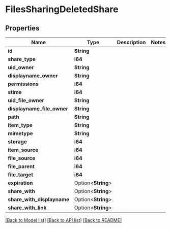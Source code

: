 # FilesSharingDeletedShare

## Properties

Name | Type | Description | Notes
------------ | ------------- | ------------- | -------------
**id** | **String** |  | 
**share_type** | **i64** |  | 
**uid_owner** | **String** |  | 
**displayname_owner** | **String** |  | 
**permissions** | **i64** |  | 
**stime** | **i64** |  | 
**uid_file_owner** | **String** |  | 
**displayname_file_owner** | **String** |  | 
**path** | **String** |  | 
**item_type** | **String** |  | 
**mimetype** | **String** |  | 
**storage** | **i64** |  | 
**item_source** | **i64** |  | 
**file_source** | **i64** |  | 
**file_parent** | **i64** |  | 
**file_target** | **i64** |  | 
**expiration** | Option<**String**> |  | 
**share_with** | Option<**String**> |  | 
**share_with_displayname** | Option<**String**> |  | 
**share_with_link** | Option<**String**> |  | 

[[Back to Model list]](../README.md#documentation-for-models) [[Back to API list]](../README.md#documentation-for-api-endpoints) [[Back to README]](../README.md)


